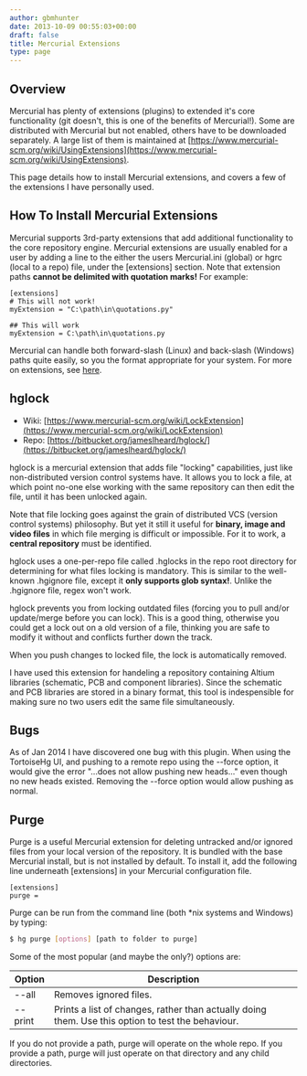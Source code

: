 ```yaml
---
author: gbmhunter
date: 2013-10-09 00:55:03+00:00
draft: false
title: Mercurial Extensions
type: page
---
```


## Overview

Mercurial has plenty of extensions (plugins) to extended it's core functionality (git doesn't, this is one of the benefits of Mercurial!). Some are distributed with Mercurial but not enabled, others have to be downloaded separately. A large list of them is maintained at [https://www.mercurial-scm.org/wiki/UsingExtensions](https://www.mercurial-scm.org/wiki/UsingExtensions).

This page details how to install Mercurial extensions, and covers a few of the extensions I have personally used.

## How To Install Mercurial Extensions

Mercurial supports 3rd-party extensions that add additional functionality to the core repository engine. Mercurial extensions are usually enabled for a user by adding a line to the either the users Mercurial.ini (global) or hgrc (local to a repo) file, under the [extensions] section. Note that extension paths **cannot be delimited with quotation marks!** For example:

```text
[extensions]
# This will not work!
myExtension = "C:\path\in\quotations.py"

## This will work
myExtension = C:\path\in\quotations.py
```

Mercurial can handle both forward-slash (Linux) and back-slash (Windows) paths quite easily, so you the format appropriate for your system. For more on extensions, see [here](https://www.mercurial-scm.org/wiki/UsingExtensions).

## hglock


* Wiki: [https://www.mercurial-scm.org/wiki/LockExtension](https://www.mercurial-scm.org/wiki/LockExtension)
* Repo: [https://bitbucket.org/jameslheard/hglock/](https://bitbucket.org/jameslheard/hglock/)

hglock is a mercurial extension that adds file "locking" capabilities, just like non-distributed version control systems have. It allows you to lock a file, at which point no-one else working with the same repository can then edit the file, until it has been unlocked again.

Note that file locking goes against the grain of distributed VCS (version control systems) philosophy. But yet it still it useful for **binary, image and video files** in which file merging is difficult or impossible. For it to work, a **central repository** must be identified.

hglock uses a one-per-repo file called .hglocks in the repo root directory for determining for what files locking is mandatory. This is similar to the well-known .hgignore file, except it **only supports glob syntax!**. Unlike the .hgignore file, regex won't work.

hglock prevents you from locking outdated files (forcing you to pull and/or update/merge before you can lock). This is a good thing, otherwise you could get a lock out on a old version of a file, thinking you are safe to modify it without and conflicts further down the track.

When you push changes to locked file, the lock is automatically removed.

I have used this extension for handeling a repository containing Altium libraries (schematic, PCB and component libraries). Since the schematic and PCB libraries are stored in a binary format, this tool is indespensible for making sure no two users edit the same file simultaneously.

## Bugs

As of Jan 2014 I have discovered one bug with this plugin. When using the TortoiseHg UI, and pushing to a remote repo using the --force option, it would give the error "...does not allow pushing new heads..." even though no new heads existed. Removing the --force option would allow pushing as normal.

## Purge

Purge is a useful Mercurial extension for deleting untracked and/or ignored files from your local version of the repository. It is bundled with the base Mercurial install, but is not installed by default. To install it, add the following line underneath [extensions] in your Mercurial configuration file.

```text
[extensions]
purge =
```

Purge can be run from the command line (both *nix systems and Windows) by typing:

```sh    
$ hg purge [options] [path to folder to purge]
```  

Some of the most popular (and maybe the only?) options are:

<table>
    <thead>
        <tr>
            <th>Option</th>
            <th>Description</th>
        </tr>
    </thead>
<tbody >
<tr >

<td >--all
</td>

<td >Removes ignored files.
</td>
</tr>
<tr >

<td >--print
</td>

<td >Prints a list of changes, rather than actually doing them. Use this option to test the behaviour.
</td>
</tr>
</tbody>
</table>


If you do not provide a path, purge will operate on the whole repo. If you provide a path, purge will just operate on that directory and any child directories.
